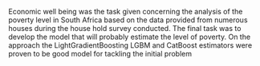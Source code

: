 Economic well being was the task given concerning the analysis of the poverty level in South Africa based on the data provided from numerous houses during the house hold survey conducted. The final task was to develop the model that will probably estimate the level of poverty. On the approach the LightGradientBoosting LGBM  and CatBoost estimators were proven to be good model for tackling the initial problem
